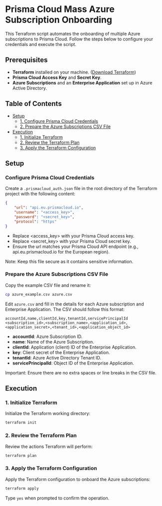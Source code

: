 # Prisma Cloud Mass Azure Subscription Onboarding

This Terraform script automates the onboarding of multiple Azure subscriptions to Prisma Cloud. Follow the steps below to configure your credentials and execute the script.

## Prerequisites

- **Terraform** installed on your machine. ([Download Terraform](https://www.terraform.io/downloads.html))
- **Prisma Cloud Access Key** and **Secret Key**.
- **Azure Subscriptions** and an **Enterprise Application** set up in Azure Active Directory.

## Table of Contents

- [Setup](#setup)
  - [1. Configure Prisma Cloud Credentials](#1-configure-prisma-cloud-credentials)
  - [2. Prepare the Azure Subscriptions CSV File](#2-prepare-the-azure-subscriptions-csv-file)
- [Execution](#execution)
  - [1. Initialize Terraform](#1-initialize-terraform)
  - [2. Review the Terraform Plan](#2-review-the-terraform-plan)
  - [3. Apply the Terraform Configuration](#3-apply-the-terraform-configuration)

## Setup

### Configure Prisma Cloud Credentials

Create a `.prismacloud_auth.json` file in the root directory of the Terraform project with the following content:

```json
{
    "url": "api.eu.prismacloud.io",
    "username": "<access_key>",
    "password": "<secret_key>",
    "protocol": "https"
}
```

- Replace <access_key> with your Prisma Cloud access key.
- Replace <secret_key> with your Prisma Cloud secret key.
- Ensure the url matches your Prisma Cloud API endpoint (e.g., api.eu.prismacloud.io for the European region).

Note: Keep this file secure as it contains sensitive information.

### Prepare the Azure Subscriptions CSV File
Copy the example CSV file and rename it:

```bash
cp azure_example.csv azure.csv
```

Edit `azure.csv` and fill in the details for each Azure subscription and Enterprise Application. The CSV should follow this format:

```csv
accountId,name,clientId,key,tenantId,servicePrincipalId
<subscription_id>,<subscription_name>,<application_id>,<application_secret>,<tenant_id>,<application_object_id>
```

- **accountId**: Azure Subscription ID.
- **name**: Name of the Azure Subscription.
- **clientId**: Application (client) ID of the Enterprise Application.
- **key**: Client secret of the Enterprise Application.
- **tenantId**: Azure Active Directory Tenant ID.
- **servicePrincipalId**: Object ID of the Enterprise Application.

Important: Ensure there are no extra spaces or line breaks in the CSV file.

## Execution
### 1. Initialize Terraform

Initialize the Terraform working directory:

```bash
terraform init
```

### 2. Review the Terraform Plan
Review the actions Terraform will perform:

```bash
terraform plan
```

### 3. Apply the Terraform Configuration

Apply the Terraform configuration to onboard the Azure subscriptions:

```bash
terraform apply
```
Type `yes` when prompted to confirm the operation.